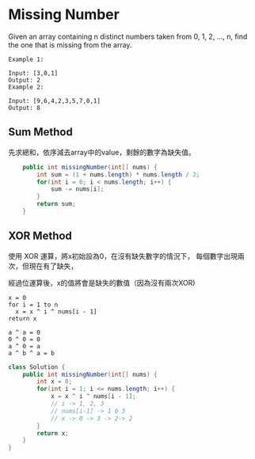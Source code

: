 # Missing Number

Given an array containing n distinct numbers taken from 0, 1, 2, ..., n, find the one that is missing from the array.

```
Example 1:

Input: [3,0,1]
Output: 2
Example 2:

Input: [9,6,4,2,3,5,7,0,1]
Output: 8
```

## Sum Method
先求總和，依序減去array中的value，剩餘的數字為缺失值。

```java
    public int missingNumber(int[] nums) {
        int sum = (1 + nums.length) * nums.length / 2;
        for(int i = 0; i < nums.length; i++) {
            sum -= nums[i];
        }
        return sum;
    }

```

## XOR Method

使用 XOR 運算，將x初始設為0，在沒有缺失數字的情況下， 每個數字出現兩次，但現在有了缺失，

經過位運算後，x的值將會是缺失的數值（因為沒有兩次XOR)

```
x = 0
for i = 1 to n
  x = x ^ i ^ nums[i - 1]
return x
```

```
a ^ a = 0
0 ^ 0 = 0
a ^ 0 = a
a ^ b ^ a = b
```

```java
class Solution {
    public int missingNumber(int[] nums) {
        int x = 0;
        for(int i = 1; i <= nums.length; i++) {
            x = x ^ i ^ nums[i - 1];
            // i -> 1, 2, 3
            // nums[i-1] -> 1 0 3
            // x -> 0 -> 3 -> 2-> 2
        }
        return x;
    }
}
```